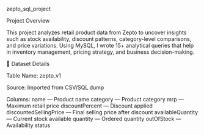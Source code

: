  zepto_sql_project

 Project Overview

This project analyzes retail product data from Zepto to uncover insights such as stock availability, discount patterns, category-level comparisons, and price variations.
Using MySQL, I wrote 15+ analytical queries that help in inventory management, pricing strategy, and business decision-making.

📂 Dataset Details

Table Name: zepto_v1

Source: Imported from CSV/SQL dump

Columns:
name — Product name
category — Product category
mrp — Maximum retail price
discountPercent — Discount applied
discountedSellingPrice — Final selling price after discount
availableQuantity — Current stock available
quantity — Ordered quantity
outOfStock — Availability status

